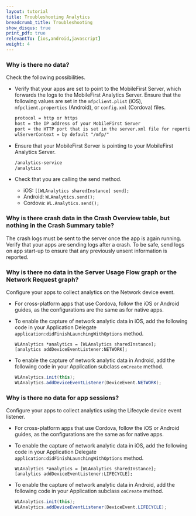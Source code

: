```yaml
---
layout: tutorial
title: Troubleshooting Analytics
breadcrumb_title: Troubleshooting
show_disqus: true
print_pdf: true
relevantTo: [ios,android,javascript]
weight: 4
---
```

### Why is there no data?
Check the following possibilities.

* Verify that your apps are set to point to the MobileFirst Server, which forwards the logs to the MobileFirst Analytics Server. Ensure that the following values are set in the  `mfpclient.plist` (iOS),  `mfpclient.properties` (Android), or  `config.xml` (Cordova) files.

    ```xml
    protocol = http or https
    host = the IP address of your MobileFirst Server
    port = the HTTP port that is set in the server.xml file for reporting analytics
    wlServerContext = by default "/mfp/"
    ```

* Ensure that your MobileFirst Server is pointing to your MobileFirst Analytics Server.

    ```xml
    /analytics-service
    /analytics
    ```

* Check that you are calling the send method.
    * iOS: `[[WLAnalytics sharedInstance] send];`
    * Android: `WLAnalytics.send();`
    * Cordova: `WL.Analytics.send();`

### Why is there crash data in the Crash Overview table, but nothing in the Crash Summary table?
The crash logs must be sent to the server once the app is again running. Verify that your apps are sending logs after a crash. To be safe, send logs on app start-up to ensure that any previously unsent information is reported.

### Why is there no data in the Server Usage Flow graph or the Network Request graph?
Configure your apps to collect analytics on the Network device event.

* For cross-platform apps that use Cordova, follow the iOS or Android guides, as the configurations are the same as for native apps.
* To enable the capture of network analytic data in iOS, add the following code in your Application Delegate `application:didFinishLaunchingWithOptions` method.

    ```objc
    WLAnalytics *analytics = [WLAnalytics sharedInstance];
    [analytics addDeviceEventListener:NETWORK];
    ```

* To enable the capture of network analytic data in Android, add the following code in your Application subclass `onCreate` method.

    ```java
    WLAnalytics.init(this);
    WLAnalytics.addDeviceEventListener(DeviceEvent.NETWORK);
    ```

### Why is there no data for app sessions?
Configure your apps to collect analytics using the Lifecycle device event listener.

* For cross-platform apps that use Cordova, follow the iOS or Android guides, as the configurations are the same as for native apps.
* To enable the capture of network analytic data in iOS, add the following code in your Application Delegate `application:didFinishLaunchingWithOptions` method.

    ```objc
    WLAnalytics *analytics = [WLAnalytics sharedInstance];
    [analytics addDeviceEventListener:LIFECYCLE];
    ```

* To enable the capture of network analytic data in Android, add the following code in your Application subclass `onCreate` method.

    ```java
    WLAnalytics.init(this);
    WLAnalytics.addDeviceEventListener(DeviceEvent.LIFECYCLE);
    ```
